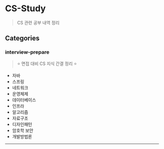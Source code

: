 # CS-Study

> CS 관련 공부 내역 정리

## Categories

### interview-prepare

> ⭐ 면접 대비 CS 지식 간결 정리 ⭐

- 자바
- 스프링
- 네트워크
- 운영체제
- 데이터베이스
- 인프라
- 알고리즘
- 자료구조
- 디자인패턴
- 암호학 보안
- 개발방법론

---
